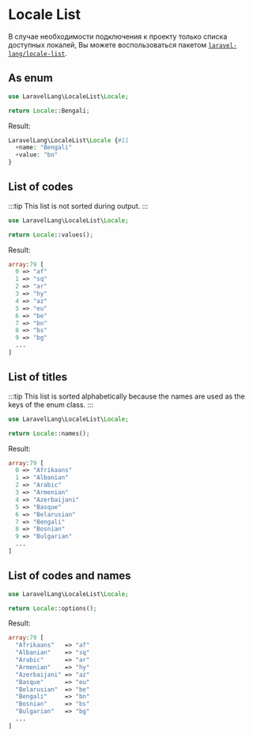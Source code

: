 # Locale List

В случае необходимости подключения к проекту только списка доступных локалей, Вы можете воспользоваться
пакетом [`laravel-lang/locale-list`](../../installation/index.md#alternative).

## As enum

```php
use LaravelLang\LocaleList\Locale;

return Locale::Bengali;
```

Result:

```php
LaravelLang\LocaleList\Locale {#11
  +name: "Bengali"
  +value: "bn"
}
```

## List of codes

:::tip
This list is not sorted during output.
:::

```php
use LaravelLang\LocaleList\Locale;

return Locale::values();
```

Result:

```php
array:79 [
  0 => "af"
  1 => "sq"
  2 => "ar"
  3 => "hy"
  4 => "az"
  5 => "eu"
  6 => "be"
  7 => "bn"
  8 => "bs"
  9 => "bg"
  ...
]
```

## List of titles

:::tip
This list is sorted alphabetically because the names are used as the keys of the enum class.
:::

```php
use LaravelLang\LocaleList\Locale;

return Locale::names();
```

Result:

```php
array:79 [
  0 => "Afrikaans"
  1 => "Albanian"
  2 => "Arabic"
  3 => "Armenian"
  4 => "Azerbaijani"
  5 => "Basque"
  6 => "Belarusian"
  7 => "Bengali"
  8 => "Bosnian"
  9 => "Bulgarian"
  ...
]
```

## List of codes and names

```php
use LaravelLang\LocaleList\Locale;

return Locale::options();
```

Result:

```php
array:79 [
  "Afrikaans"   => "af"
  "Albanian"    => "sq"
  "Arabic"      => "ar"
  "Armenian"    => "hy"
  "Azerbaijani" => "az"
  "Basque"      => "eu"
  "Belarusian"  => "be"
  "Bengali"     => "bn"
  "Bosnian"     => "bs"
  "Bulgarian"   => "bg"
  ...
]
```
